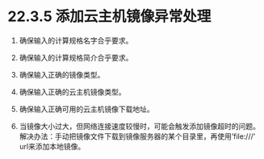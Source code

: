 # 22.3.5 添加云主机镜像异常处理

1. 确保输入的计算规格名字合乎要求。

2. 确保输入的计算规格简介合乎要求。

3. 确保输入正确的镜像类型。

4. 确保输入正确的云主机镜像类型。

5. 确保输入正确可用的云主机镜像下载地址。

6. 当镜像大小过大，但网络连接速度较慢时，可能会触发添加镜像超时的问题。解决办法：手动把镜像文件下载到镜像服务器的某个目录里，再使用’file:///’ url来添加本地镜像。

